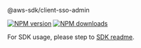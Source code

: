 @aws-sdk/client-sso-admin

[![NPM version](https://img.shields.io/npm/v/@aws-sdk/client-sso-admin/beta.svg)](https://www.npmjs.com/package/@aws-sdk/client-sso-admin)
[![NPM downloads](https://img.shields.io/npm/dm/@aws-sdk/client-sso-admin.svg)](https://www.npmjs.com/package/@aws-sdk/client-sso-admin)

For SDK usage, please step to [SDK readme](https://github.com/aws/aws-sdk-js-v3).
